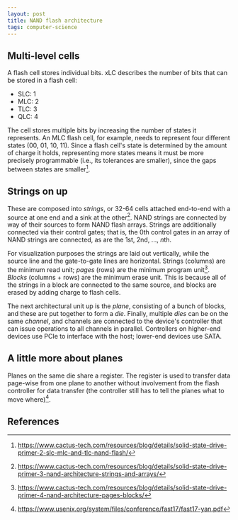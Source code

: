 ```yaml
--- 
layout: post 
title: NAND flash architecture
tags: computer-science
--- 
```


## Multi-level cells
A flash cell stores individual bits. 
xLC describes the number of bits that can be stored in a flash cell: 

* SLC: 1
* MLC: 2
* TLC: 3
* QLC: 4

The cell stores multiple bits by increasing the number of states it represents. 
An MLC flash cell, for example, needs to represent four different states (00, 01, 10, 11). 
Since a flash cell's state is determined by the amount of charge it holds, representing more states means it must be more precisely programmable (i.e., its tolerances are smaller), since the gaps between states are smaller[^cactus-xlc]. 

## Strings on up
These are composed into *strings*, or 32-64 cells attached end-to-end with a source at one end and a sink at the other[^cactus-string]. 
NAND strings are connected by way of their sources to form NAND flash arrays. 
Strings are additionally connected via their control gates; that is, the 0th control gates in an array of NAND strings are connected, as are the 1st, 2nd, ..., *n*th. 

For visualization purposes the strings are laid out vertically, while the source line and the gate-to-gate lines are horizontal. 
Strings (columns) are the minimum read unit; *pages* (rows) are the minimum program unit[^cactus-pages]. 
*Blocks* (columns + rows) are the minimum erase unit. 
This is because all of the strings in a block are connected to the same source, and blocks are erased by adding charge to flash cells. 

The next architectural unit up is the *plane*, consisting of a bunch of blocks, and these are put together to form a *die*. 
Finally, multiple *dies* can be on the same *channel*, and channels are connected to the device's controller that can issue operations to all channels in parallel. 
Controllers on higher-end devices use PCIe to interface with the host; lower-end devices use SATA. 

## A little more about planes
Planes on the same die share a register. 
The register is used to transfer data page-wise from one plane to another without involvement from the flash controller for data transfer (the controller still has to tell the planes what to move where)[^ttflash].  

## References
[^cactus-xlc]: https://www.cactus-tech.com/resources/blog/details/solid-state-drive-primer-2-slc-mlc-and-tlc-nand-flash/
[^cactus-string]: https://www.cactus-tech.com/resources/blog/details/solid-state-drive-primer-3-nand-architecture-strings-and-arrays/
[^cactus-pages]: https://www.cactus-tech.com/resources/blog/details/solid-state-drive-primer-4-nand-architecture-pages-blocks/
[^ttflash]: https://www.usenix.org/system/files/conference/fast17/fast17-yan.pdf
